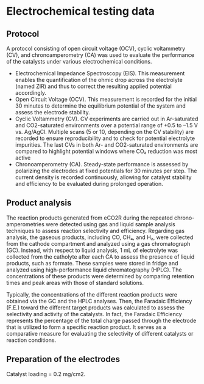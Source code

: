 # Electrochemical testing data

## Protocol

A protocol consisting of open circuit voltage (OCV), cyclic voltammetry (CV), and chronoamperometry (CA) was used to evaluate the performance of the catalysts under various electrochemical conditions.

* Electrochemical Impedance Spectroscopy (EIS). This measurement enables the quantification of the ohmic drop across the electrolyte (named ZIR) and thus to correct the resulting applied potential accordingly.
* Open Circuit Voltage (OCV). This measurement is recorded for the initial 30 minutes to determine the equilibrium potential of the system and assess the electrode stability.
* Cyclic Voltammetry (CV). CV experiments are carried out in Ar-saturated and CO2-saturated environments over a potential range of +0.5 to –1.5 V vs. Ag/AgCl. Multiple scans (5 or 10, depending on the CV stability) are recorded to ensure reproducibility and to check for potential electrolyte impurities. The last CVs in both Ar- and CO2-saturated environments are compared to highlight potential windows where CO₂ reduction was most active
* Chronoamperometry (CA). Steady-state performance is assessed by polarizing the electrodes at fixed potentials for 30 minutes per step. The current density is recorded continuously, allowing for catalyst stability and efficiency to be evaluated during prolonged operation.

## 

## Product analysis

The reaction products generated from eCO2R during the repeated chrono-amperometries were detected using gas and liquid sample analysis techniques to assess reaction selectivity and efficiency. Regarding gas analysis, the gaseous products, including CO, CH₄, and H₂, were collected from the cathode compartment and analyzed using a gas chromatograph (GC). Instead, with respect to liquid analysis, 1 mL of electrolyte was collected from the catholyte after each CA to assess the presence of liquid products, such as formate. These samples were stored in fridge and analyzed using high-performance liquid chromatography (HPLC). The concentrations of these products were determined by comparing retention times and peak areas with those of standard solutions.

Typically, the concentrations of the different reaction products were obtained via the GC and the HPLC analyses. Then, the Faradaic Efficiency (F.E.) toward the different target products was calculated to assess the selectivity and activity of the catalysts. In fact, the Faradaic Efficiency represents the percentage of the total charge passed through the electrode that is utilized to form a specific reaction product. It serves as a comparative measure for evaluating the selectivity of different catalysts or reaction conditions.



## Preparation of the electrodes

Catalyst loading = 0.2 mg/cm2.

